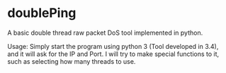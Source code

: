 # doublePing
A basic double thread raw packet DoS tool implemented in python.

Usage:
Simply start the program using python 3 (Tool developed in 3.4), and it will ask for the IP and Port. I will try to make special functions to it, such as selecting how many threads to use.
